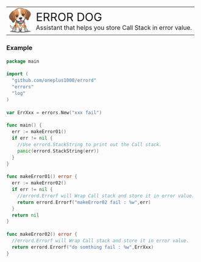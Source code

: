 <table>
<tr>
<td>
<img  src='./readme/logo.png' height="65px" />
</td>
<td>
  <div style="font-size:30px">
  ERROR DOG
  </div>
  <div style="font-size:16px">
  Assistant that helps you store Call Stack in error value.
  </div>
</td>
</tr>
</table>

### Example

```GO
package main

import (
  "github.com/oneplus1000/errord"
  "errors"
  "log"
)

var ErrXxx = errors.New("xxx fail")

func main() {
  err := makeError01()
  if err != nil {
    //Use errord.StackString to print out the Call stack.
    panic(errord.StackString(err))
  }
}

func makeError01() error {
  err := makeError02()
  if err != nil {
    //errord.Errorf will Wrap Call stack and store it in error value.
    return errord.Errorf("makeError02 fail : %w",err)
  }
  return nil
}

func makeError02() error {
  //errord.Errorf will Wrap Call stack and store it in error value.
  return errord.Errorf("do somthing fail : %w",ErrXxx)
}


```
